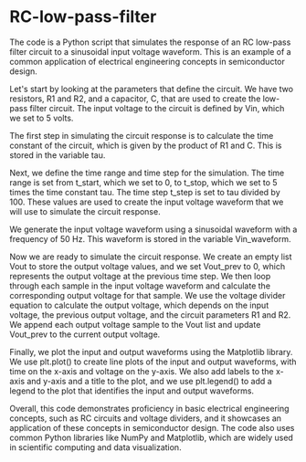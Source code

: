 # RC-low-pass-filter
The code is a Python script that simulates the response of an RC low-pass filter circuit to a sinusoidal input voltage waveform. This is an example of a common application of electrical engineering concepts in semiconductor design.

Let's start by looking at the parameters that define the circuit. We have two resistors, R1 and R2, and a capacitor, C, that are used to create the low-pass filter circuit. The input voltage to the circuit is defined by Vin, which we set to 5 volts.

The first step in simulating the circuit response is to calculate the time constant of the circuit, which is given by the product of R1 and C. This is stored in the variable tau.

Next, we define the time range and time step for the simulation. The time range is set from t_start, which we set to 0, to t_stop, which we set to 5 times the time constant tau. The time step t_step is set to tau divided by 100. These values are used to create the input voltage waveform that we will use to simulate the circuit response.

We generate the input voltage waveform using a sinusoidal waveform with a frequency of 50 Hz. This waveform is stored in the variable Vin_waveform.

Now we are ready to simulate the circuit response. We create an empty list Vout to store the output voltage values, and we set Vout_prev to 0, which represents the output voltage at the previous time step. We then loop through each sample in the input voltage waveform and calculate the corresponding output voltage for that sample. We use the voltage divider equation to calculate the output voltage, which depends on the input voltage, the previous output voltage, and the circuit parameters R1 and R2. We append each output voltage sample to the Vout list and update Vout_prev to the current output voltage.

Finally, we plot the input and output waveforms using the Matplotlib library. We use plt.plot() to create line plots of the input and output waveforms, with time on the x-axis and voltage on the y-axis. We also add labels to the x-axis and y-axis and a title to the plot, and we use plt.legend() to add a legend to the plot that identifies the input and output waveforms.

Overall, this code demonstrates proficiency in basic electrical engineering concepts, such as RC circuits and voltage dividers, and it showcases an application of these concepts in semiconductor design. The code also uses common Python libraries like NumPy and Matplotlib, which are widely used in scientific computing and data visualization.
